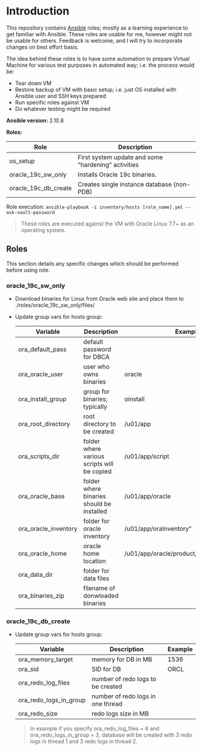 # Introduction

This repository contains [Ansible](https://www.ansible.com/) roles; mostly as a learning experience to get familiar with Ansible. These roles are usable for me, however might not be usable for others. Feedback is welcome, and I will try to incorporate changes on best effort basis.

The idea behind these roles is to have some automation to prepare Virtual Machine for various test purposes in automated way; i.e. the process would be:

- Tear down VM
- Restore backup of VM with basic setup; i.e. just OS installed with Ansible user and SSH keys prepared
- Run specific roles against VM
- Do whatever testing might be required

**Ansible version:** 2.10.8

**Roles:**

| Role                 | Description                                         |
| -------------------- | --------------------------------------------------- |
| os_setup             | First system update and some "hardening" activities |
| oracle_19c_sw_only   | Installs Oracle 19c binaries.                       |
| oracle_19c_db_create | Creates single instance database (non-PDB)          |

Role execution: `ansible-playbook -i inventory/hosts [role_name].yml --ask-vault-password`

> These roles are executed against the VM with Oracle Linux 7.7+ as an operating system.

## Roles

This section details any specific changes which should be performed before using role.

### oracle_19c_sw_only

- Download binaries for Linux from Oracle web site and place them to ./roles/oracle_19c_sw_only/files/
- Update group vars for hosts group:

    | Variable             | Description                                 | Example                                  |
    | -------------------- | ------------------------------------------- | ---------------------------------------- |
    | ora_default_pass     | default password for DBCA                   |
    | ora_oracle_user      | user who owns binaries                      | oracle                                   |
    | ora_install_group    | group for binaries; typically               | oinstall                                 |
    | ora_root_directory   | root directory to be created                | /u01/app                                 |
    | ora_scripts_dir      | folder where various scripts will be copied | /u01/app/script                          |
    | ora_oracle_base      | folder where binaries should be installed   | /u01/app/oracle                          |
    | ora_oracle_inventory | folder for oracle inventory                 | /u01/app/oraInventory"                   |
    | ora_oracle_home      | oracle home location                        | /u01/app/oracle/product/19.0.0/dbhome_1" |
    | ora_data_dir         | folder for data files                       |
    | ora_binaries_zip     | filename of donwloaded binaries             |

### oracle_19c_db_create

- Update group vars for hosts group:

    | Variable               | Description                       | Example |
    | ---------------------- | --------------------------------- | ------- |
    | ora_memory_target      | memory for DB in MB               | 1536    |
    | ora_sid                | SID for DB                        | ORCL    |
    | ora_redo_log_files     | number of redo logs to be created |
    | ora_redo_logs_in_group | number of redo logs in one thread |
    | ora_redo_size          | redo logs size in MB              |

    > In example if you specify ora_redo_log_files = 6 and ora_redo_logs_in_group = 3, database will be created with 3 redo logs in thread 1 and 3 redo logs in thread 2.
